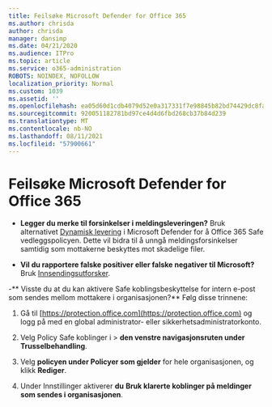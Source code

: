 ```yaml
---
title: Feilsøke Microsoft Defender for Office 365
ms.author: chrisda
author: chrisda
manager: dansimp
ms.date: 04/21/2020
ms.audience: ITPro
ms.topic: article
ms.service: o365-administration
ROBOTS: NOINDEX, NOFOLLOW
localization_priority: Normal
ms.custom: 1039
ms.assetid: ''
ms.openlocfilehash: ea05d60d1cdb4079d52e0a317331f7e98845b82bd74429dc8fa63377c2527a74
ms.sourcegitcommit: 920051182781bd97ce4d4d6fbd268cb37b84d239
ms.translationtype: MT
ms.contentlocale: nb-NO
ms.lasthandoff: 08/11/2021
ms.locfileid: "57900661"
---
```

# <a name="troubleshooting-microsoft-defender-for-office-365"></a>Feilsøke Microsoft Defender for Office 365

- **Legger du merke til forsinkelser i meldingsleveringen?** Bruk alternativet [Dynamisk levering](https://docs.microsoft.com/microsoft-365/security/office-365-security/dynamic-delivery-and-previewing) i Microsoft Defender for å Office 365 Safe vedleggspolicyen. Dette vil bidra til å unngå meldingsforsinkelser samtidig som mottakerne beskyttes mot skadelige filer.

- **Vil du rapportere falske positiver eller falske negativer til Microsoft?** Bruk [Innsendingsutforsker](https://protection.office.com/reportsubmission).

-** Visste du at du kan aktivere Safe koblingsbeskyttelse for intern e-post som sendes mellom mottakere i organisasjonen?** Følg disse trinnene:

  1. Gå til [https://protection.office.com](https://protection.office.com) og logg på med en global administrator- eller sikkerhetsadministratorkonto.

  2. Velg Policy Safe koblinger i  \> **den venstre navigasjonsruten under Trusselbehandling**.

  3. Velg **policyen under Policyer som gjelder** for hele organisasjonen, og klikk **Rediger**.

  4. Under Innstillinger aktiverer **du** **Bruk klarerte koblinger på meldinger som sendes i organisasjonen**.
